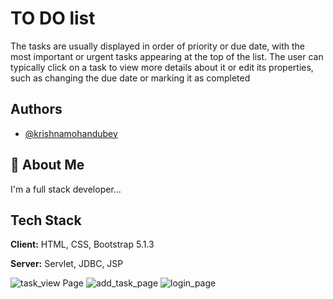 
# TO DO list 

The tasks are usually displayed in order of priority or due date, with the most important or urgent tasks appearing at the top of the list. The user can typically click on a task to view more details about it or edit its properties, such as changing the due date or marking it as completed


## Authors

- [@krishnamohandubey](https://github.com/krishnamohandubey)


## 🚀 About Me
I'm a full stack developer...


## Tech Stack

**Client:** HTML, CSS, Bootstrap 5.1.3

**Server:** Servlet, JDBC, JSP


![task_view Page](https://user-images.githubusercontent.com/81405927/224554381-f6829e76-8b89-4c9f-bee0-12f98a69b242.jpg)
![add_task_page](https://user-images.githubusercontent.com/81405927/224554384-24d0a123-5d98-4e60-bdb6-39e716aa446e.jpg)
![login_page](https://user-images.githubusercontent.com/81405927/224554386-2d1fb3f7-8489-4860-bcd0-6ea17dcdce6d.jpg)
